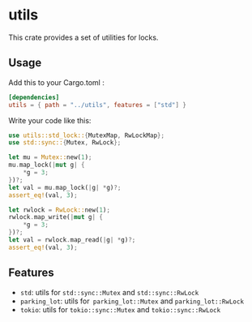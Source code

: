 # utils

This crate provides a set of utilities for locks.

## Usage

Add this to your Cargo.toml :

```Toml
[dependencies]
utils = { path = "../utils", features = ["std"] }
```

Write your code like this:

```Rust
use utils::std_lock::{MutexMap, RwLockMap};
use std::sync::{Mutex, RwLock};

let mu = Mutex::new(1);
mu.map_lock(|mut g| {
    *g = 3;
})?;
let val = mu.map_lock(|g| *g)?;
assert_eq!(val, 3);

let rwlock = RwLock::new(1);
rwlock.map_write(|mut g| {
    *g = 3;
})?;
let val = rwlock.map_read(|g| *g)?;
assert_eq!(val, 3);
```

## Features

- `std`: utils for `std::sync::Mutex` and `std::sync::RwLock`
- `parking_lot`: utils for` parking_lot::Mutex` and `parking_lot::RwLock`
- `tokio`: utils for `tokio::sync::Mutex` and `tokio::sync::RwLock`
